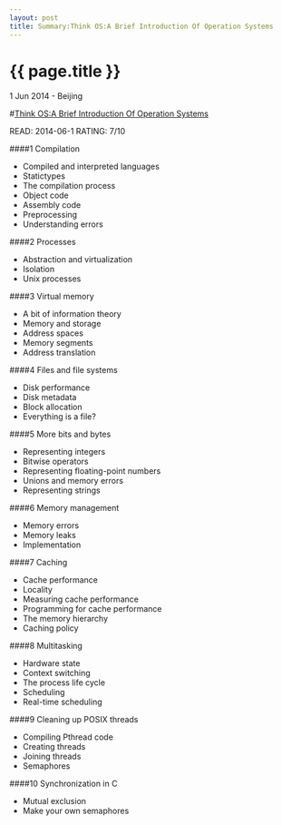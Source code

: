 ```yaml
---
layout: post
title: Summary:Think OS:A Brief Introduction Of Operation Systems
---
```


{{ page.title }}
================

<p class="meta">1 Jun 2014 - Beijing</p>
 

#[Think OS:A Brief Introduction Of Operation Systems](http://www.greenteapress.com/thinkos/index.html)


READ: 2014-06-1 RATING: 7/10

####1 Compilation
- Compiled and interpreted languages
- Statictypes
- The compilation process
- Object code
- Assembly code
- Preprocessing
- Understanding errors

####2 Processes
- Abstraction and virtualization
- Isolation
- Unix processes

####3 Virtual memory
- A bit of information theory
- Memory and storage
- Address spaces
- Memory segments
- Address translation

####4 Files and file systems
- Disk performance
- Disk metadata
- Block allocation
- Everything is a file?

####5 More bits and bytes
- Representing integers
- Bitwise operators
- Representing floating-point numbers
- Unions and memory errors
- Representing strings

####6 Memory management
- Memory errors
- Memory leaks
- Implementation


####7 Caching
- Cache performance
- Locality
- Measuring cache performance
- Programming for cache performance 
- The memory hierarchy
- Caching policy

####8 Multitasking
- Hardware state
- Context switching
- The process life cycle
- Scheduling
- Real-time scheduling

####9 Cleaning up POSIX threads
- Compiling Pthread code
- Creating threads
- Joining threads
- Semaphores

####10 Synchronization in C
- Mutual exclusion
- Make your own semaphores
























